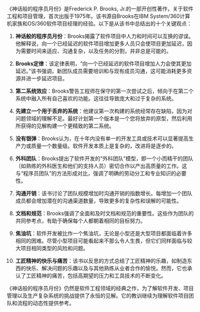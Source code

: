 《神话般的程序员月份》是Frederick P. Brooks, Jr.的一部开创性著作，关于软件工程和项目管理，首次出版于1975年。该书源自Brooks在IBM System/360计算机家族和OS/360软件项目经理的经验。以下是从该书中总结出的十个关键观点：

1. **神话般的程序员月份**：Brooks揭露了软件项目中人力和时间可以互换的谬误。他解释说，向一个已经延迟的软件项目增加更多人员只会使项目更加延迟，因为需要时间来适应、沟通复杂，以及任务的分割，并非总是可能的。

2. **Brooks定律**：该定律表明，“向一个已经延迟的软件项目增加人力会使其更加延迟。”该书强调，新团队成员需要培训和与现有成员沟通，这可能消耗更多资源并进一步延迟项目。

3. **第二系统效应**：Brooks警告工程师在保守的第一次尝试之后，倾向于在第二个系统中融入所有自己喜欢的功能。这往往导致庞大和过于复杂的系统。

4. **先建立一个用于丢弃的系统**：他建议第一次构建的系统经常存在缺陷，因为对问题领域的理解不足。最好计划第一个版本是一个您将放弃的原型，然后利用所获得的见解构建一个更精致的第二系统。

5. **没有银弹**：Brooks认为，在十年内没有单一的开发工具或技术可以显著提高生产力或质量一个数量级。软件开发本质上是复杂的，改进将是逐步的。

6. **外科团队**：Brooks提出了软件开发的“外科团队”模型，即一个小而精干的团队（如熟练的外科医生和他们的支持人员）密切合作以产出高质量的工作。这与“程序员团队”的方法形成对比，强调了明确的劳动分工和专业知识的必要性。

7. **沟通开销**：该书讨论了团队规模增加时沟通开销的指数增长。每增加一个团队成员都会增加潜在的沟通渠道数量，导致更多的复杂性和误解的可能性。

8. **文档和规范**：Brooks强调了全面和及时文档和规范的重要性。这些作为团队的共同参考点，有助于确保每个人都朝着相同的目标努力。

9. **焦油坑**：软件开发被比作一个焦油坑，无论是小型还是大型项目都面临着许多相同的困难。尽管小型项目可能看起来不那么令人生畏，但它们同样面临与较大项目相同类型的风险和问题。

10. **工匠精神的快乐与痛苦**：该书以反思的方式总结了工匠精神的乐趣，如制造东西的快乐、解决问题的乐趣以及与其他熟练从业者合作的愉悦。然而，它也承认了工匠精神的痛苦，包括高期望的压力和工具技术的不断变化。

《神话般的程序员月份》仍然是软件工程领域的经典之作，为了解软件开发、项目管理以及生产复杂系统的挑战提供了永恒的见解。它的教训继续为理解软件项目团队和流程的动态性提供参考。